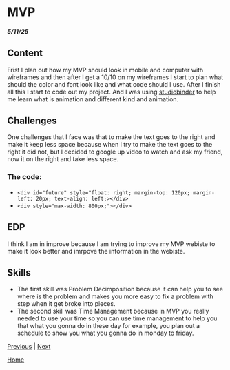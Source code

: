 # MVP
##### 5/11/25

## Content
Frist l plan out how my MVP should look in mobile and computer with wireframes and then after l get a 10/10 on my wireframes l start to plan what should the color and font look like and what code should l use. After l finish all this l start to code out my project. And l was using [studiobinder](https://www.studiobinder.com/blog/what-is-animation-definition/) to help me learn what is animation and different kind and animation.

## Challenges
One challenges that l face was that to make the text goes to the right and make it keep less space because when l try to make the text goes to the right it did not, but l decided to google up video to watch and ask my friend, now it on the right and take less  space.
### The code:
* `<div id="future" style="float: right; margin-top: 120px; margin-left: 20px; text-align: left;></div>`
* `<div style="max-width: 800px;"></div>`


## EDP
I think l am in improve because l am trying to improve my MVP webiste to make it look better and imrpove the information in the webiste.


## Skills
* The first skill was Problem Decimposition because it can help you to see where is the problem and makes you more easy to fix a problem with step when it get broke into pieces.
* The second skill was Time Management because in MVP you really needed to use your time so you can use time management to help you that what you gonna do in these day for example, you plan out a schedule to show you what you gonna do in monday to friday.

[Previous](entry05.md) | [Next](entry07.md)

[Home](../README.md)

